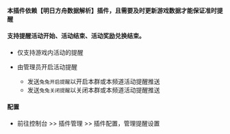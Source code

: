 #### 本插件依赖【明日方舟数据解析】插件，且需要及时更新游戏数据才能保证准时提醒
#### 支持提醒活动开始、活动结束、活动奖励兑换结束。
- 仅支持游戏内活动的提醒

- 由管理员开启活动提醒
    - 发送`兔兔开启提醒`以开启本群或本频道活动提醒推送
    - 发送`兔兔关闭提醒`以关闭本群或本频道活动提醒推送

#### 配置

- 前往控制台 >> 插件管理 >> 插件配置，管理提醒设置


